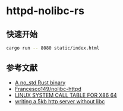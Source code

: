 # httpd-nolibc-rs

## 快速开始

```bash
cargo run -- 8080 static/index.html
```

## 参考文献
- [A no_std Rust binary](https://fasterthanli.me/series/making-our-own-executable-packer/part-12)
- [Francesco149/nolibc-httpd](https://github.com/Francesco149/nolibc-httpd)
- [LINUX SYSTEM CALL TABLE FOR X86 64](https://blog.rchapman.org/posts/Linux_System_Call_Table_for_x86_64/)
- [writing a 5kb http server without libc](https://www.youtube.com/watch?v=K2Re0pG_1g4)
